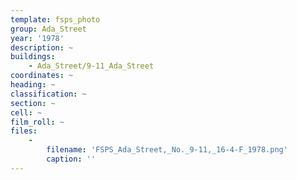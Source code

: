 ```yaml
---
template: fsps_photo
group: Ada_Street
year: '1978'
description: ~
buildings:
    - Ada_Street/9-11_Ada_Street
coordinates: ~
heading: ~
classification: ~
section: ~
cell: ~
film_roll: ~
files:
    -
        filename: 'FSPS_Ada_Street,_No._9-11,_16-4-F_1978.png'
        caption: ''
---
```

